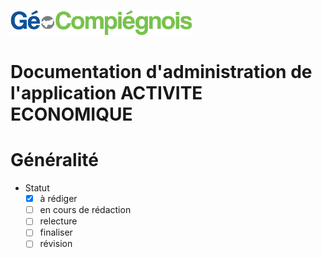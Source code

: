 ![picto](img/Logo_web-GeoCompiegnois.png)

# Documentation d'administration de l'application ACTIVITE ECONOMIQUE #

# Généralité

* Statut
  - [x] à rédiger
  - [ ] en cours de rédaction
  - [ ] relecture
  - [ ] finaliser
  - [ ] révision
